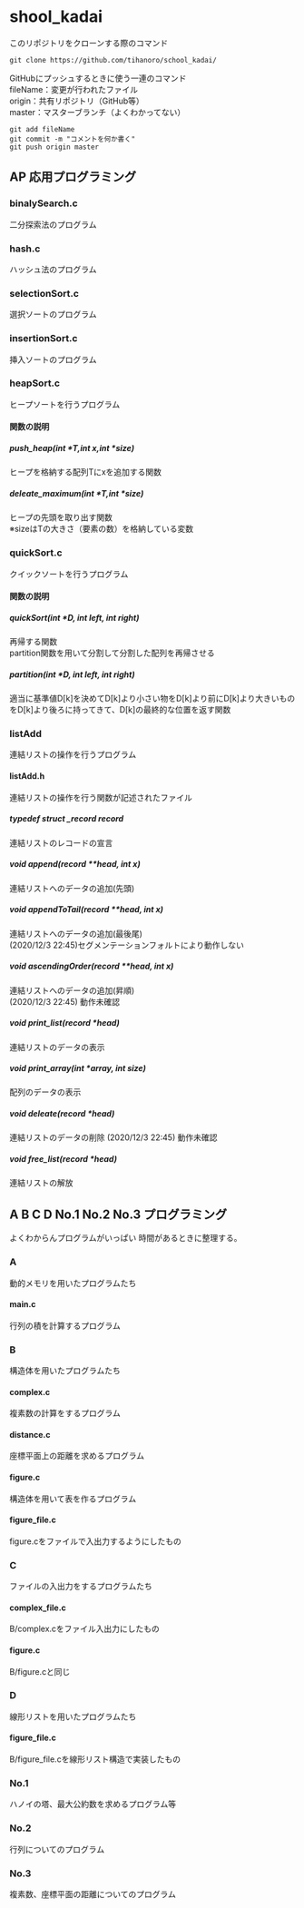 # shool_kadai
このリポジトリをクローンする際のコマンド   
```
git clone https://github.com/tihanoro/school_kadai/
```
GitHubにプッシュするときに使う一連のコマンド  
fileName：変更が行われたファイル  
origin：共有リポジトリ（GitHub等）  
master：マスターブランチ（よくわかってない）
```
git add fileName
git commit -m "コメントを何か書く"
git push origin master
```
## AP 応用プログラミング
### binalySearch.c
二分探索法のプログラム
### hash.c
ハッシュ法のプログラム
### selectionSort.c
選択ソートのプログラム
### insertionSort.c
挿入ソートのプログラム
### heapSort.c
ヒープソートを行うプログラム
#### 関数の説明  
##### push_heap(int *T,int x,int *size)  
ヒープを格納する配列Tにxを追加する関数    
##### deleate_maximum(int *T,int *size)  
ヒープの先頭を取り出す関数  
※sizeはTの大きさ（要素の数）を格納している変数
### quickSort.c
クイックソートを行うプログラム
#### 関数の説明
##### quickSort(int *D, int left, int right)
再帰する関数  
partition関数を用いて分割して分割した配列を再帰させる
##### partition(int *D, int left, int right)
適当に基準値D[k]を決めてD[k]より小さい物をD[k]より前にD[k]より大きいものをD[k]より後ろに持ってきて、D[k]の最終的な位置を返す関数
### listAdd
連結リストの操作を行うプログラム
#### listAdd.h
連結リストの操作を行う関数が記述されたファイル
##### typedef struct _record record
連結リストのレコードの宣言
##### void append(record **head, int x)
連結リストへのデータの追加(先頭)
##### void appendToTail(record **head, int x)
連結リストへのデータの追加(最後尾)  
(2020/12/3 22:45)セグメンテーションフォルトにより動作しない
##### void ascendingOrder(record **head, int x)
連結リストへのデータの追加(昇順)  
(2020/12/3 22:45) 動作未確認
##### void print_list(record *head)
連結リストのデータの表示
##### void print_array(int *array, int size)
配列のデータの表示
##### void deleate(record *head)
連結リストのデータの削除
(2020/12/3 22:45) 動作未確認
##### void free_list(record *head)
連結リストの解放

## A B C D No.1 No.2 No.3 プログラミング
よくわからんプログラムがいっぱい
時間があるときに整理する。
### A
動的メモリを用いたプログラムたち
#### main.c
行列の積を計算するプログラム
### B
構造体を用いたプログラムたち
#### complex.c
複素数の計算をするプログラム
#### distance.c
座標平面上の距離を求めるプログラム
#### figure.c
構造体を用いて表を作るプログラム
#### figure_file.c
figure.cをファイルで入出力するようにしたもの
### C
ファイルの入出力をするプログラムたち
#### complex_file.c
B/complex.cをファイル入出力にしたもの
#### figure.c
B/figure.cと同じ
### D
線形リストを用いたプログラムたち
#### figure_file.c
B/figure_file.cを線形リスト構造で実装したもの
### No.1
ハノイの塔、最大公約数を求めるプログラム等
### No.2
行列についてのプログラム
### No.3
複素数、座標平面の距離についてのプログラム

